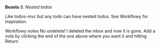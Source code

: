**Beasts** _8. Nested todos_

Like todos-mvc but any todo can have nested todos. See Workflowy for inspiration.

Workflowy notes
No undelete! I deleted the inbox and now it is gone.
Add a note by clicking the end of the one above where you want it and hitting Return


